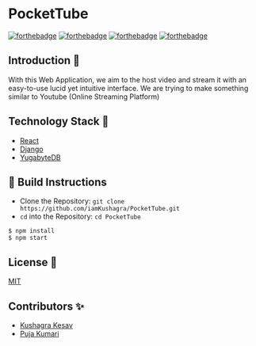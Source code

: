 # PocketTube

[![forthebadge](https://forthebadge.com/images/badges/built-by-developers.svg)](https://forthebadge.com)
[![forthebadge](https://forthebadge.com/images/badges/built-with-love.svg)](https://forthebadge.com)
[![forthebadge](https://forthebadge.com/images/badges/you-didnt-ask-for-this.svg)](https://forthebadge.com)
[![forthebadge](https://forthebadge.com/images/badges/uses-brains.svg)](https://forthebadge.com)

## Introduction 📌

With this Web Application, we aim to the host video and stream it with an easy-to-use lucid yet intuitive interface. We are trying to make something similar to Youtube (Online Streaming Platform)

## Technology Stack 🏁

- [React](https://reactjs.org/)
- [Django](https://www.djangoproject.com/)
- [YugabyteDB](https://www.yugabyte.com/)

## 👀 Build Instructions 

- Clone the Repository: `git clone https://github.com/iamKushagra/PocketTube.git`
- `cd` into the Repository: `cd PocketTube`
```
$ npm install
$ npm start

```

## License 📜
[MIT](https://github.com/iamKushagra/PocketTube/blob/main/LICENSE)

## Contributors ✨

- [Kushagra Kesav](https://github.com/iamKushagra)
- [Puja Kumari](https://github.com/Its-Puja-Singh)